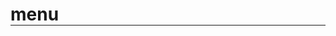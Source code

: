 # menu
 
<!DOCTYPE html>
<html lang="en">

<head>
    <meta charset="UTF-8">
    <meta http-equiv="X-UA-Compatible" content="IE=edge">
    <meta name="viewport" content="width=device-width, initial-scale=1.0">
    <title>Menu DM</title>
    <style>
        h1 {
            border-bottom: 1px solid;
        }

        a{
            text-decoration: none;
            color: black;
        }

        li {
            overflow: hidden;
            border: 1px solid;
            background-color: white;
        }

        .menu {
            text-align: center;
            width: fit-content;
            display: flex;
            height: 18px;
        }

        #m:hover {
            height: fit-content;
        }

        #sm1:hover {
            background-color: rgba(234, 0, 255, 0.10);
        }

        #sm2:hover {
            background-color: rgba(234, 0, 255, 0.10);
        }
    </style>
</head>

<body>
    <header>
        <h1 style="color: red;">
            Lorem ipsum dolor sit amet.
        </h1>
    </header>
    <ul style="position: sticky;top: 0%;">
        <div class="menu">
            <li id="m">
                <a id="menu" href="#m1">Menu 1</a>
                <ul style="padding-left: 0px;">
                    <li id="sm1">
                        <a href="#1.1">Sous Menu 1</a>
                    </li>
                    <li id="sm2">
                        <a href="#1.2">Sous Menu 2</a>
                    </li>
                </ul>
            </li>
            <li id="m">
                <a id="menu" href="#m2">Menu 2</a>
                <ul style="padding-left: 0px;">
                    <li id="sm1">
                        <a href="#2.1">Sous Menu 1</a>
                    </li>
                    <li id="sm2">
                        <a href="#2.2">Sous Menu 2</a>
                    </li>
                </ul>
            </li>
            <li id="m">
                <a id="menu" href="#m3">Menu 3</a>
                <ul style="padding-left: 0px;">
                    <li id="sm1">
                        <a href="#3.1">Sous Menu 1</a>
                    </li>
                    <li id="sm2">
                        <a href="#3.2">Sous Menu 2</a>
                    </li>
                </ul>
            </li>
        </div>
    </ul>
    <article>
        <h2 id="m1" style="color: blue;">1</h2>
            <p>
                Lorem ipsum dolor sit, amet consectetur adipisicing elit. Non eveniet nostrum quasi atque labore commodi, rem aliquam laudantium placeat ullam consequatur illo distinctio quia nemo quibusdam qui autem ratione. Hic?
                <h3 id="1.1" style="color: green;">1.1</h3>
                    <p>Lorem ipsum dolor sit amet consectetur adipisicing elit. Delectus enim recusandae aliquam, eius architecto ducimus optio reiciendis atque fuga ea sunt quasi consequatur repellat harum vel qui quas dolor possimus asperiores cumque iure temporibus. Ad expedita dolorem delectus iste blanditiis exercitationem eum, ducimus atque modi quidem! Enim consequatur nisi, eligendi excepturi officiis nihil expedita. Perspiciatis vel assumenda iusto quasi quo eum, ipsum exercitationem expedita placeat explicabo sequi, ex temporibus enim omnis. Sequi possimus soluta voluptatem, consequuntur expedita ab, porro deleniti, itaque corrupti reprehenderit ipsam? Facere voluptates minima fugiat, nam voluptas quisquam doloribus cumque pariatur incidunt debitis modi accusantium vero delectus sequi adipisci quaerat officiis, magni vel non. Laborum quam eius, incidunt ipsum doloribus est quibusdam illo dolorem nemo cum veniam nam nihil voluptatem corrupti esse voluptatum quos nulla consequatur dolorum. Quam quis perspiciatis iure alias necessitatibus rem consectetur totam, ea enim dolores voluptates asperiores nam provident, dolorem ipsam? Nesciunt, error cupiditate cumque in praesentium obcaecati rerum est illum, voluptatem repudiandae perspiciatis? Repellat, libero in? Possimus eligendi incidunt quasi quos pariatur quidem nisi quisquam atque nam neque itaque animi, vel odit repellendus? Facilis ab velit laudantium aut delectus sapiente autem tempore accusantium natus nostrum recusandae, doloribus libero obcaecati dolorem maiores necessitatibus!</p>
                <h3 id="1.2" style="color: green;">1.2</h3>
                    <p>Lorem ipsum dolor sit amet consectetur adipisicing elit. Id, nobis! Facilis aspernatur non architecto est provident, nisi vel dolore earum doloremque sint et fugit quas nobis repellendus consequatur quibusdam porro distinctio voluptatum adipisci enim officia repudiandae velit magni. Placeat itaque cumque voluptas repellendus vero. Tempore et, sed sequi doloremque praesentium ipsum quibusdam autem aut saepe temporibus quasi nemo cum qui, voluptates aperiam hic alias in enim. Error cum vero magni laborum, quos doloribus tempora provident officia unde incidunt. Corporis vitae beatae consequatur rerum, minima alias sunt maxime doloremque illum iure ducimus quo corrupti minus at fugit odit libero? Pariatur non nihil voluptatem accusantium. Totam ex quod eveniet dolores iure odio repellendus quo dolor, iste ratione tempore aperiam, aliquam consequuntur earum ipsa aut dolorem minus corrupti distinctio natus quae rem fugiat. Corporis fugit dicta quia nesciunt a, quae hic numquam ipsum magnam delectus totam libero dolores, iusto est ipsam perspiciatis ratione voluptas maiores veniam culpa fugiat? Laboriosam iste ex praesentium ad ratione nemo quia nostrum eius harum odit omnis similique quam impedit tempora et reprehenderit delectus perferendis quae nobis, at maiores deserunt id iusto. Doloribus, officiis in odit cupiditate consequuntur molestiae assumenda cumque culpa exercitationem expedita aliquid voluptates dolores doloremque saepe!</p>
            </p>
        <h2 id="m2" style="color: blue;">2</h2>
            <p>
                Lorem, ipsum dolor sit amet consectetur adipisicing elit. In non, sunt ratione voluptates quidem velit et eum cumque provident sit molestiae asperiores, saepe ipsa facere beatae reiciendis quae maiores. Quod?
                <h3 id="2.1" style="color: green;">2.1</h3>
                    <p>Lorem ipsum dolor sit amet consectetur adipisicing elit. Iste error recusandae cum quas nam rem, sit saepe in atque? Autem laboriosam dolorem dicta placeat quos earum accusantium ea dolores at quod? A sed numquam nisi perferendis nostrum eaque id non iusto harum neque laboriosam voluptates saepe repellendus pariatur, dicta blanditiis sequi architecto repellat? Praesentium sapiente ad odio quo ea fugit porro, molestiae iure illo molestias dolore facere facilis iusto exercitationem mollitia sunt dolorum sed deleniti ducimus ratione, culpa ut itaque? Eaque cumque culpa quam. Sapiente ea iure quo. Temporibus tempore eligendi labore cumque id corrupti hic consequuntur totam ipsum. Iusto necessitatibus, dolorum repudiandae alias quas voluptatum porro corrupti ab quia magni similique modi ea consectetur? Sequi earum adipisci nam dolorum dolor! Atque cupiditate perspiciatis eveniet, expedita maxime dolorem nobis neque et eaque voluptatum accusantium reiciendis totam, natus odio quam velit tempora vitae id? Voluptates magni possimus, deleniti animi in soluta commodi aliquid sunt ea similique architecto, officia dolor repudiandae enim sapiente. Labore deleniti illum eos nesciunt repudiandae similique adipisci itaque temporibus debitis, consequatur nobis rem tempora eveniet id reprehenderit, cum necessitatibus, praesentium deserunt? Quam amet sit et voluptatem itaque nemo nostrum iste expedita labore necessitatibus, vel, ducimus quasi adipisci placeat?</p>
                <h3 id="2.2" style="color: green;">2.2</h3>
                    <p>Lorem ipsum dolor sit amet consectetur adipisicing elit. Perspiciatis at similique maxime incidunt laudantium quasi facere, ad amet, accusamus optio voluptates consequatur, exercitationem tempora dolorum quaerat cum sunt voluptatem quae repellendus expedita tempore nesciunt quo? Delectus temporibus fuga facere unde officia non adipisci et dolor amet reprehenderit veritatis, consectetur distinctio cumque, tenetur aut totam quae doloremque nulla? Ut distinctio molestiae cum iusto neque iure sint quo soluta vero, minus aliquam libero cumque, fugit officiis itaque! Similique, eaque adipisci minus vitae debitis architecto blanditiis impedit repellat voluptatibus vel sint recusandae asperiores ab labore ipsum. Nulla minima nam harum odit voluptatibus molestias voluptates possimus maxime impedit sapiente, ullam exercitationem est molestiae quas ipsa distinctio itaque enim labore. Perspiciatis aut rerum neque eligendi incidunt culpa nam suscipit aspernatur in fugiat dolore dignissimos ipsum architecto, eveniet ullam. Dolores, optio dicta. Saepe ratione praesentium doloribus minima, qui architecto maiores soluta rerum dolorum earum nemo odit quae totam hic, reprehenderit quidem libero tempore, laboriosam molestiae. Laborum illum repudiandae ullam nihil dicta velit, consequuntur aliquam mollitia magnam facere iusto sunt cum quae asperiores repellendus. Iste animi ipsum nisi, quos temporibus dignissimos asperiores debitis natus laborum harum, enim voluptatibus sit id placeat voluptate? Consectetur, reiciendis. Voluptates, officia nemo.</p>
            </p>
        <h2 id="m3" style="color: blue;">3</h2>
            <p>
                Lorem ipsum dolor sit amet consectetur adipisicing elit. Quisquam quae dolor impedit molestiae harum maxime, consectetur doloremque blanditiis iste, modi debitis a assumenda quasi libero non accusamus consequatur repudiandae deserunt.
            <h3 id="3.1" style="color: green;">3.1</h3>
                <p>Lorem ipsum, dolor sit amet consectetur adipisicing elit. Magni rerum fugiat odio iusto! Nostrum corporis ea vel ratione neque consequatur illo quo reprehenderit! Aliquam eaque debitis doloribus itaque? Aspernatur autem quod necessitatibus eligendi nulla eaque, officia soluta voluptatibus laboriosam suscipit fuga fugiat cumque temporibus eos officiis nemo corporis esse, delectus, explicabo magnam recusandae. Enim, dolorum sint fuga, nobis doloremque ut esse quibusdam iusto deleniti laudantium inventore pariatur possimus unde itaque delectus molestiae? Illo ratione quo cum in expedita quidem possimus soluta facere ipsam suscipit, voluptatibus, temporibus est inventore nemo error rerum fuga optio reiciendis assumenda vel doloribus ea sapiente quos! Quia perspiciatis odit rerum facere officia natus neque culpa ipsum. Impedit modi architecto accusantium beatae saepe eveniet, ipsum quas doloremque maxime vero, animi culpa molestiae commodi voluptatum voluptatem adipisci in eum velit laboriosam iusto quasi officiis porro. Obcaecati commodi magni eligendi voluptatum ullam praesentium, nesciunt hic illo, similique officia ratione saepe blanditiis voluptas reprehenderit veritatis omnis quis, at id nulla quod numquam modi animi quasi soluta? Porro rem accusamus ipsum sequi quia quas earum ad asperiores veritatis doloribus? Enim nemo natus ipsam at qui numquam eligendi ex, facere, ipsa corrupti magni harum asperiores temporibus vero ab velit obcaecati porro vel.</p>
            <h3 id="3.2" style="color: green;">3.2</h3>
                <p>Lorem ipsum dolor sit, amet consectetur adipisicing elit. Assumenda nesciunt commodi dignissimos voluptas architecto blanditiis maxime impedit voluptatum possimus adipisci? Corporis veritatis rerum ea at minus odit excepturi ipsam, a fugit aliquid enim dolor molestias quas! Odit eos tempora magnam mollitia ducimus molestias non qui cum facere fugit praesentium enim incidunt sunt, quasi suscipit repudiandae! Non commodi odio reiciendis? Consequatur cum dolorem quae ipsa modi vitae, nesciunt repudiandae animi aliquam veniam blanditiis delectus corporis reiciendis commodi laborum voluptatem illum dignissimos autem aperiam? Iste rerum culpa repellendus aut officiis unde temporibus? Nisi labore aliquam ea maiores, quod accusantium recusandae facilis pariatur aperiam, ipsa eligendi sed dolore voluptas fugiat quae mollitia esse maxime non! Dignissimos recusandae debitis numquam aliquid ad? A temporibus repellendus totam ex, illo obcaecati corporis consequuntur aliquam magnam odio commodi in earum nesciunt aperiam nobis officia dolorum. Ratione eius in rem voluptas esse molestiae! Facere tempora corrupti sequi, omnis labore non dignissimos sapiente et consequatur facilis quisquam quam! Alias corrupti vero fugit voluptatibus. Quasi repudiandae aperiam ullam doloremque distinctio eaque consequuntur. Blanditiis vitae expedita quia soluta odit, quam amet fugiat unde eius velit illo dicta. Iusto numquam exercitationem aliquid, placeat porro nemo blanditiis, recusandae rerum, aut voluptatum ex dolores.</p>
            </p>
    </article>
    <a href="#" style="color: purple;">TOP</a>
</body>

</html>
